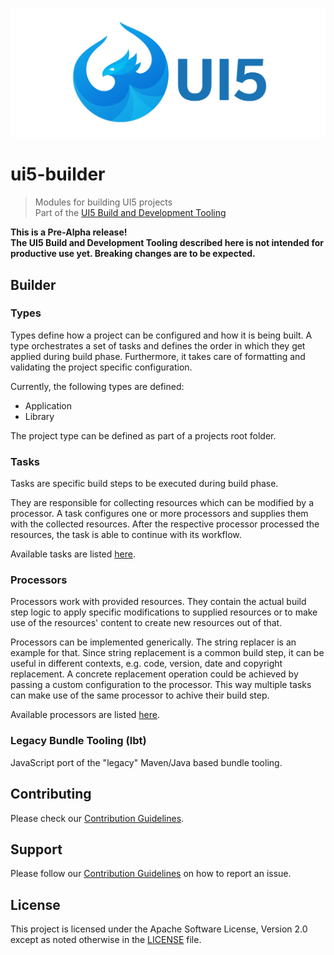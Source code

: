![UI5 logo](https://github.com/SAP/ui5-tooling/blob/master/docs/images/UI5_logo_wide.png)

# ui5-builder
> Modules for building UI5 projects  
> Part of the [UI5 Build and Development Tooling](https://github.com/SAP/ui5-tooling)

**This is a Pre-Alpha release!**  
**The UI5 Build and Development Tooling described here is not intended for productive use yet. Breaking changes are to be expected.**

## Builder
### Types
Types define how a project can be configured and how it is being built. A type orchestrates a set of tasks and defines the order in which they get applied during build phase. Furthermore, it takes care of formatting and validating the project specific configuration.

Currently, the following types are defined:

* Application
* Library

The project type can be defined as part of a projects root folder.

### Tasks
Tasks are specific build steps to be executed during build phase.

They are responsible for collecting resources which can be modified by a processor. A task configures one or more processors and supplies them with the collected resources. After the respective processor processed the resources, the task is able to continue with its workflow.

Available tasks are listed [here](lib/builder/tasks).

### Processors
Processors work with provided resources. They contain the actual build step logic to apply specific modifications to supplied resources or to make use of the resources' content to create new resources out of that.

Processors can be implemented generically. The string replacer is an example for that.
Since string replacement is a common build step, it can be useful in different contexts, e.g. code, version, date and copyright replacement. A concrete replacement operation could be achieved by passing a custom configuration to the processor. This way multiple tasks can make use of the same processor to achive their build step.

Available processors are listed [here](lib/builder/processors).

### Legacy Bundle Tooling (lbt)
JavaScript port of the "legacy" Maven/Java based bundle tooling.

## Contributing
Please check our [Contribution Guidelines](https://github.com/SAP/ui5-tooling/blob/master/CONTRIBUTING.md).

## Support
Please follow our [Contribution Guidelines](https://github.com/SAP/ui5-tooling/blob/master/CONTRIBUTING.md#report-an-issue) on how to report an issue.

## License
This project is licensed under the Apache Software License, Version 2.0 except as noted otherwise in the [LICENSE](/LICENSE.txt) file.
